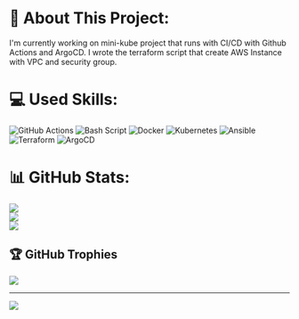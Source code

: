 # 💫 About This Project:
I'm currently working on mini-kube project that runs with CI/CD with Github Actions and ArgoCD. I wrote the terraform script that create AWS Instance with VPC and security group.


# 💻 Used Skills:
  ![GitHub Actions](https://img.shields.io/badge/github%20actions-%232671E5.svg?style=for-the-badge&logo=githubactions&logoColor=white) ![Bash Script](https://img.shields.io/badge/bash_script-%23121011.svg?style=for-the-badge&logo=gnu-bash&logoColor=white) ![Docker](https://img.shields.io/badge/docker-%230db7ed.svg?style=for-the-badge&logo=docker&logoColor=white) ![Kubernetes](https://img.shields.io/badge/kubernetes-%23326ce5.svg?style=for-the-badge&logo=kubernetes&logoColor=white) ![Ansible](https://img.shields.io/badge/ansible-%231A1918.svg?style=for-the-badge&logo=ansible&logoColor=white) ![Terraform](https://img.shields.io/badge/terraform-%235835CC.svg?style=for-the-badge&logo=terraform&logoColor=white) ![ArgoCD](https://files.svgcdn.io/devicon/argocd.svg)

# 📊 GitHub Stats:
![](https://github-readme-stats.vercel.app/api?username=leesjoseph&theme=dark&hide_border=false&include_all_commits=false&count_private=false)<br/>
![](https://nirzak-streak-stats.vercel.app/?user=leesjoseph&theme=dark&hide_border=false)<br/>
![](https://github-readme-stats.vercel.app/api/top-langs/?username=leesjoseph&theme=dark&hide_border=false&include_all_commits=false&count_private=false&layout=compact)

## 🏆 GitHub Trophies
![](https://github-profile-trophy.vercel.app/?username=leesjoseph&theme=radical&no-frame=false&no-bg=true&margin-w=4)

---
[![](https://visitcount.itsvg.in/api?id=leesjoseph&icon=0&color=0)](https://visitcount.itsvg.in)

<!-- Proudly created with GPRM ( https://gprm.itsvg.in ) -->